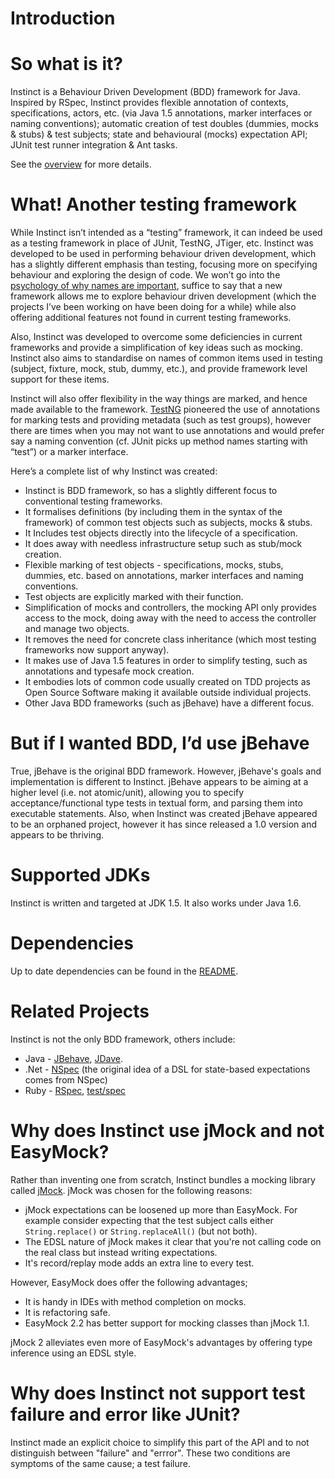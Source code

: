 # Introduction #

# So what is it? #

Instinct is a Behaviour Driven Development (BDD) framework for Java. Inspired by RSpec, Instinct provides flexible annotation of contexts, specifications, actors, etc. (via Java 1.5 annotations, marker interfaces or naming conventions); automatic creation of test doubles (dummies, mocks & stubs) & test subjects; state and behavioural (mocks) expectation API; JUnit test runner integration & Ant tasks.

See the [overview](Overview.md) for more details.

# What! Another testing framework #

While Instinct isn’t intended as a “testing” framework, it can indeed be used as a testing framework in place of JUnit, TestNG, JTiger, etc. Instinct was developed to be used in performing behaviour driven development, which has a slightly different emphasis than testing, focusing more on specifying behaviour and exploring the design of code. We won’t go into the [psychology of why names are important](http://behaviour-driven.org/GettingTheWordsRight), suffice to say that a new framework allows me to explore behaviour driven development (which the projects I’ve been working on have been doing for a while) while also offering additional features not found in current testing frameworks.

Also, Instinct was developed to overcome some deficiencies in current frameworks and provide a simplification of key ideas such as mocking. Instinct also aims to standardise on names of common items used in testing (subject, fixture, mock, stub, dummy, etc.), and provide framework level support for these items.

Instinct will also offer flexibility in the way things are marked, and hence made available to the framework. [TestNG](http://testng.org/) pioneered the use of annotations for marking tests and providing metadata (such as test groups), however there are times when you may not want to use annotations and would prefer say a naming convention (cf. JUnit picks up method names starting with “test”) or a marker interface.

Here’s a complete list of why Instinct was created:

  * Instinct is BDD framework, so has a slightly different focus to conventional testing frameworks.
  * It formalises definitions (by including them in the syntax of the framework) of common test objects such as subjects, mocks & stubs.
  * It Includes test objects directly into the lifecycle of a specification.
  * It does away with needless infrastructure setup such as stub/mock creation.
  * Flexible marking of test objects - specifications, mocks, stubs, dummies, etc. based on annotations, marker interfaces and naming conventions.
  * Test objects are explicitly marked with their function.
  * Simplification of mocks and controllers, the mocking API only provides access to the mock, doing away with the need to access the controller and manage two objects.
  * It removes the need for concrete class inheritance (which most testing frameworks now support anyway).
  * It makes use of Java 1.5 features in order to simplify testing, such as annotations and typesafe mock creation.
  * It embodies lots of common code usually created on TDD projects as Open Source Software making it available outside individual projects.
  * Other Java BDD frameworks (such as jBehave) have a different focus.

# But if I wanted BDD, I’d use jBehave #

True, jBehave is the original BDD framework. However, jBehave's goals and implementation is different to Instinct. jBehave appears to be aiming at a higher level (i.e. not atomic/unit), allowing you to specify acceptance/functional type tests in textual form, and parsing them into executable statements. Also, when Instinct was created jBehave appeared to be an orphaned project, however it has since released a 1.0 version and appears to be thriving.

# Supported JDKs #

Instinct is written and targeted at JDK 1.5. It also works under Java 1.6.

# Dependencies #

Up to date dependencies can be found in the [README](http://instinct.googlecode.com/svn/trunk/core/README).

# Related Projects #

Instinct is not the only BDD framework, others include:

  * Java - [JBehave](http://jbehave.org/), [JDave](http://www.laughingpanda.org/projects/jdave/).
  * .Net - [NSpec](http://nspec.tigris.org/) (the original idea of a DSL for state-based expectations comes from NSpec)
  * Ruby - [RSpec](http://rspec.rubyforge.org/), [test/spec](http://chneukirchen.org/blog/archive/2006/10/announcing-test-spec-0-2-a-bdd-interface-for-test-unit.html)

# Why does Instinct use jMock and not EasyMock? #

Rather than inventing one from scratch, Instinct bundles a mocking library called [jMock](http://www.jmock.org/). jMock was chosen for the following reasons:

  * jMock expectations can be loosened up more than EasyMock. For example consider expecting that the test subject calls either `String.replace()` or `String.replaceAll()` (but not both).
  * The EDSL nature of jMock makes it clear that you're not calling code on the real class but instead writing expectations.
  * It's record/replay mode adds an extra line to every test.

However, EasyMock does offer the following advantages;

  * It is handy in IDEs with method completion on mocks.
  * It is refactoring safe.
  * EasyMock 2.2 has better support for mocking classes than jMock 1.1.

jMock 2 alleviates even more of EasyMock's advantages by offering type inference using an EDSL style.

# Why does Instinct not support test failure and error like JUnit? #

Instinct made an explicit choice to simplify this part of the API and to not distinguish between "failure" and "errror". These two conditions are symptoms of the same cause; a test failure.
